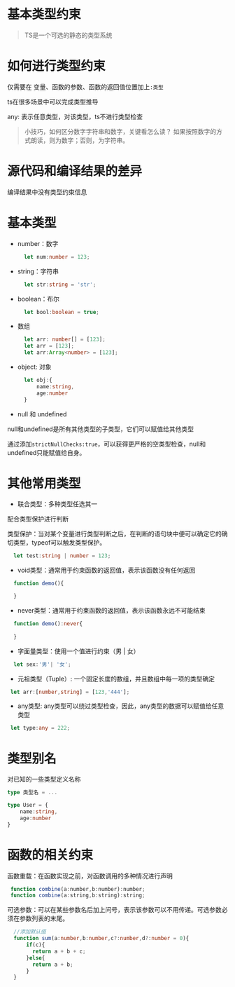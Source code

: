 # 基本类型约束

> TS是一个可选的静态的类型系统

# 如何进行类型约束

仅需要在 变量、函数的参数、函数的返回值位置加上```:类型```

ts在很多场景中可以完成类型推导

any: 表示任意类型，对该类型，ts不进行类型检查

> 小技巧，如何区分数字字符串和数字，关键看怎么读？
> 如果按照数字的方式朗读，则为数字；否则，为字符串。

# 源代码和编译结果的差异

编译结果中没有类型约束信息

# 基本类型

- number：数字 
  ```ts
    let num:number = 123;
  ```
- string：字符串
  ```ts
    let str:string = 'str';
  ```
- boolean：布尔
  ```ts
    let bool:boolean = true;
  ```
- 数组
  ```ts
    let arr: number[] = [123];
    let arr = [123];
    let arr:Array<number> = [123];
  ```
- object: 对象
  ```ts
    let obj:{
        name:string,
        age:number
    }
  ```
- null 和 undefined

null和undefined是所有其他类型的子类型，它们可以赋值给其他类型

通过添加```strictNullChecks:true```，可以获得更严格的空类型检查，null和undefined只能赋值给自身。

# 其他常用类型

- 联合类型：多种类型任选其一

配合类型保护进行判断

类型保护：当对某个变量进行类型判断之后，在判断的语句块中便可以确定它的确切类型，typeof可以触发类型保护。
```ts
  let test:string | number = 123;
```
- void类型：通常用于约束函数的返回值，表示该函数没有任何返回
```ts
  function demo(){

  }
```
- never类型：通常用于约束函数的返回值，表示该函数永远不可能结束
```ts
  function demo():never{
      
  }
```
  
- 字面量类型：使用一个值进行约束（男 |  女）
```ts
  let sex:'男'| '女';
```

- 元祖类型（Tuple）: 一个固定长度的数组，并且数组中每一项的类型确定

```ts
 let arr:[number,string] = [123,'444'];
```
- any类型: any类型可以绕过类型检查，因此，any类型的数据可以赋值给任意类型

```ts
 let type:any = 222;
```

# 类型别名

对已知的一些类型定义名称

```ts
type 类型名 = ...

type User = {
    name:string,
    age:number
}
```

# 函数的相关约束

函数重载：在函数实现之前，对函数调用的多种情况进行声明
```js
 function combine(a:number,b:number):number;
 function combine(a:string,b:string):string;
```

可选参数：可以在某些参数名后加上问号，表示该参数可以不用传递。可选参数必须在参数列表的末尾。

```ts
  //添加默认值
  function sum(a:number,b:number,c?:number,d?:number = 0){
      if(c){
        return a + b + c;
      }else{
        return a + b;
      }
  }
```